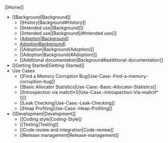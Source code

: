 [[Home]]
* [[Background|Background]]
  - [[History|Background#History]]
  - [[Intended use|[Background]]]
  - [[Intended use|[Background](#Intended use)]]
  - [[Adoption|Background](Adoption)]
  - [AdoptionBackground](#Adoption)]
  - [[Adoption|Background(Adoption)]]
  - [[Adoption|Background(#Adoption)]]
  - [[Additional documentation|Background#additional-documentation]]
* [[Getting Started|Getting-Started]]
* Use Cases
  - [[Find a Memory Corruption Bug|Use-Case:-Find-a-memory-corruption-bug]]
  - [[Basic Allocator Statistics|Use-Case:-Basic-Allocator-Statistics]]
  - [[Introspection via mallctl*()|Use-Case:-Introspection-Via-mallctl*()]]
  - [[Leak Checking|Use-Case:-Leak-Checking]]
  - [[Heap Profiling|Use-Case:-Heap-Profiling]]
* [[Development|Development]]
  - [[Coding style|Coding-Style]]
  - [[Testing|Testing]]
  - [[Code review and integration|Code-review]]
  - [[Release management|Release-management]]